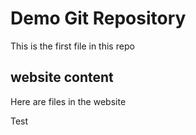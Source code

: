 # Demo Git Repository

This is the first file in this repo

## website content

Here  are files in the website

Test
